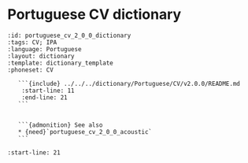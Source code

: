 
# Portuguese CV dictionary

``````{dictionary} Portuguese CV dictionary
:id: portuguese_cv_2_0_0_dictionary
:tags: CV; IPA
:language: Portuguese
:layout: dictionary
:template: dictionary_template
:phoneset: CV

   ```{include} ../../../dictionary/Portuguese/CV/v2.0.0/README.md
    :start-line: 11
    :end-line: 21
   ```


   ```{admonition} See also
   * {need}`portuguese_cv_2_0_0_acoustic`
   ```

``````

```{include} ../../../dictionary/Portuguese/CV/v2.0.0/README.md
:start-line: 21
```
